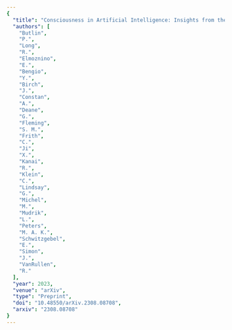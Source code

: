 ```yaml
---
{
  "title": "Consciousness in Artificial Intelligence: Insights from the Science of Consciousness",
  "authors": [
    "Butlin",
    "P.",
    "Long",
    "R.",
    "Elmoznino",
    "E.",
    "Bengio",
    "Y.",
    "Birch",
    "J.",
    "Constan",
    "A.",
    "Deane",
    "G.",
    "Fleming",
    "S. M.",
    "Frith",
    "C.",
    "Ji",
    "X.",
    "Kanai",
    "R.",
    "Klein",
    "C.",
    "Lindsay",
    "G.",
    "Michel",
    "M.",
    "Mudrik",
    "L.",
    "Peters",
    "M. A. K.",
    "Schwitzgebel",
    "E.",
    "Simon",
    "J.",
    "VanRullen",
    "R."
  ],
  "year": 2023,
  "venue": "arXiv",
  "type": "Preprint",
  "doi": "10.48550/arXiv.2308.08708",
  "arxiv": "2308.08708"
}
---
```


